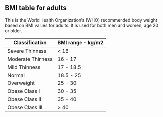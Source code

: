 
## BMI table for adults

This is the World Health Organization's (WHO) recommended body weight based on BMI values for adults. It is used for both men and women, age 20 or older.


| Classification | BMI range - kg/m2 |
|--|--|
| Severe Thinness | < 16 |
| Moderate Thinness | 16 - 17 |
| Mild Thinness | 17 - 18.5 |
| Normal | 18.5 - 25 |
| Overweight | 25 - 30 |
| Obese Class I | 30 - 35 |
| Obese Class II | 35 - 40 |
| Obese Class III | > 40 |
